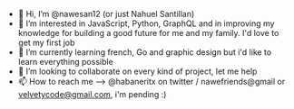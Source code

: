- 👋 Hi, I’m @nawesan12 (or just Nahuel Santillan)
- 👀 I’m interested in JavaScript, Python, GraphQL and in improving my knowledge for building a good future for me and my family. I'd love to get my first job
- 🌱 I’m currently learning french, Go and graphic design but i'd like to learn everything possible
- 💞️ I’m looking to collaborate on every kind of project, let me help 
- 📫 How to reach me --> @habaneritx on twitter / nawefriends@gmail or velvetycode@gmail.com, i'm pending :)
